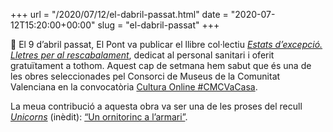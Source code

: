 +++
url = "/2020/07/12/el-dabril-passat.html"
date = "2020-07-12T15:20:00+00:00"
slug = "el-dabril-passat"
+++

📖 El 9 d’abril passat, El Pont va publicar el llibre col·lectiu [*Estats d’excepció. Lletres per al rescabalament*](http://elpontdeleslletres.cat/estatsdexcepcio/), dedicat al personal sanitari i oferit gratuïtament a tothom. Aquest cap de setmana hem sabut que és una de les obres seleccionades pel Consorci de Museus de la Comunitat Valenciana en la convocatòria [Cultura Online #CMCVaCasa](https://www.consorcimuseus.gva.es/centro-del-carmen/convocatorias/convocatoria-cultura-online-cmcvacasa-2/).

La meua contribució a aquesta obra va ser una de les proses del recull [*Unicorns*](/contes/unicorns/) (inèdit): [“Un ornitorinc a l’armari”](/contes/unicorns/unicorns29.html).
